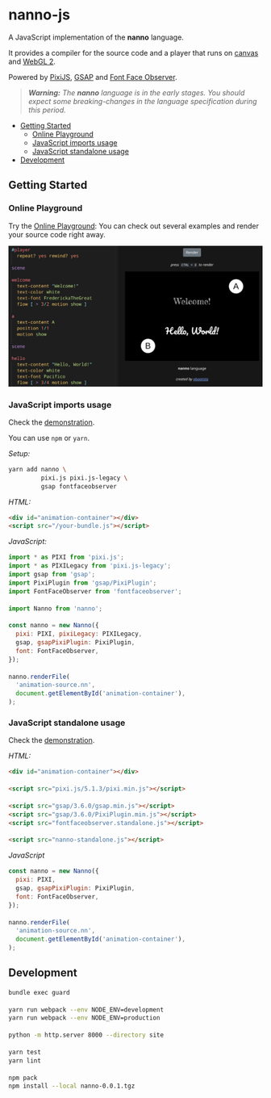 # nanno-js

A JavaScript implementation of the **nanno** language.

It provides a compiler for the source code and a player that runs on [canvas](https://html.spec.whatwg.org/multipage/canvas.html) and [WebGL 2](https://www.khronos.org/registry/webgl/specs/latest/2.0/).

Powered by [PixiJS](https://www.pixijs.com/), [GSAP](https://greensock.com/gsap/) and [Font Face Observer](https://fontfaceobserver.com/).

> _**Warning:** The **nanno** language is in the early stages. You should expect some breaking-changes in the language specification during this period._

- [Getting Started](#getting-started)
  - [Online Playground](#online-playground)
  - [JavaScript imports usage](#javascript-imports-usage)
  - [JavaScript standalone usage](#javascript-standalone-usage)
- [Development](#development)

## Getting Started

### Online Playground
Try the [Online Playground](https://gbaptista.github.io/nanno-js/playground.html): You can check out several examples and render your source code right away.

![nanno Language Playground](https://raw.githubusercontent.com/gbaptista/nanno-js/main/site/nanno-js/images/screen.png "nanno Language Playground")

### JavaScript imports usage

Check the [demonstration](https://gbaptista.github.io/nanno-js/demo-import.html).

You can use `npm` or `yarn`.

_Setup:_
```bash
yarn add nanno \
         pixi.js pixi.js-legacy \
         gsap fontfaceobserver
```

_HTML:_
```html
<div id="animation-container"></div>
<script src="/your-bundle.js"></script>
```

_JavaScript:_
```js
import * as PIXI from 'pixi.js';
import * as PIXILegacy from 'pixi.js-legacy';
import gsap from 'gsap';
import PixiPlugin from 'gsap/PixiPlugin';
import FontFaceObserver from 'fontfaceobserver';

import Nanno from 'nanno';

const nanno = new Nanno({
  pixi: PIXI, pixiLegacy: PIXILegacy,
  gsap, gsapPixiPlugin: PixiPlugin,
  font: FontFaceObserver,
});

nanno.renderFile(
  'animation-source.nn',
  document.getElementById('animation-container'),
);
```

### JavaScript standalone usage

Check the [demonstration](https://gbaptista.github.io/nanno-js/demo-standalone.html).

_HTML:_
```html
<div id="animation-container"></div>

<script src="pixi.js/5.1.3/pixi.min.js"></script>

<script src="gsap/3.6.0/gsap.min.js"></script>
<script src="gsap/3.6.0/PixiPlugin.min.js"></script>
<script src="fontfaceobserver.standalone.js"></script>

<script src="nanno-standalone.js"></script>
```

_JavaScript_
```js
const nanno = new Nanno({
  pixi: PIXI,
  gsap, gsapPixiPlugin: PixiPlugin,
  font: FontFaceObserver,
});

nanno.renderFile(
  'animation-source.nn',
  document.getElementById('animation-container'),
);
```

## Development

```bash
bundle exec guard

yarn run webpack --env NODE_ENV=development
yarn run webpack --env NODE_ENV=production

python -m http.server 8000 --directory site

yarn test
yarn lint

npm pack
npm install --local nanno-0.0.1.tgz
```
